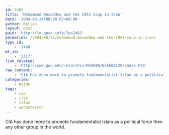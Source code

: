 ```yaml
---
id: 2482
title: 'Mohammad Mosaddeq and the 1953 Coup in Iran'
date: '2004-08-24T00:00:07+00:00'
author: Kellan
layout: post
guid: 'http://lm.quxx.info/?p=2482'
permalink: /2004/08/24/mohammad-mosaddeq-and-the-1953-coup-in-iran/
typo_id:
    - '2480'
mt_id:
    - '2317'
link_related:
    - 'http://www.gwu.edu/~nsarchiv/NSAEBB/NSAEBB126/index.htm'
raw_content:
    - 'CIA has done more to promote fundamentalist Islam as a political force then any other group in the world.'
categories:
    - Aside
tags:
    - cia
    - iran
    - islam
    - waronterror
---
```


CIA has done more to promote fundamentalist Islam as a political force then any other group in the world.